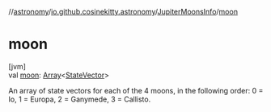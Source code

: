 //[astronomy](../../../index.md)/[io.github.cosinekitty.astronomy](../index.md)/[JupiterMoonsInfo](index.md)/[moon](moon.md)

# moon

[jvm]\
val [moon](moon.md): [Array](https://kotlinlang.org/api/latest/jvm/stdlib/kotlin/-array/index.html)&lt;[StateVector](../-state-vector/index.md)&gt;

An array of state vectors for each of the 4 moons, in the following order: 0 = Io, 1 = Europa, 2 = Ganymede, 3 = Callisto.
